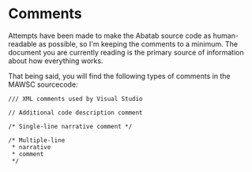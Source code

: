 # Comments

Attempts have been made to make the Abatab source code as human-readable as possible, so I'm keeping the comments to a minimum. The document you are currently reading is the primary source of information about how everything works.

That being said, you will find the following types of comments in the MAWSC sourcecode:

```#bash
/// XML comments used by Visual Studio
```

```#bash
// Additional code description comment
```

```#bash
/* Single-line narrative comment */
```

```#bash
/* Multiple-line  
 * narrative
 * comment  
 */
```